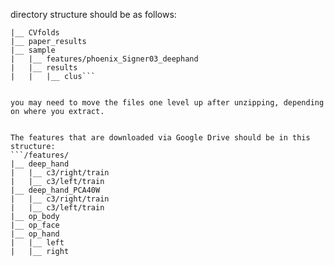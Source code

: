 directory structure should be as follows:


```/data/
|__ CVfolds
|__ paper_results
|__ sample
|   |__ features/phoenix_Signer03_deephand
|   |__ results
|   |   |__ clus```


you may need to move the files one level up after unzipping, depending on where you extract.


The features that are downloaded via Google Drive should be in this structure:
```/features/
|__ deep_hand
|   |__ c3/right/train
|   |__ c3/left/train
|__ deep_hand_PCA40W
|   |__ c3/right/train
|   |__ c3/left/train
|__ op_body
|__ op_face
|__ op_hand
|   |__ left
|   |__ right
```

